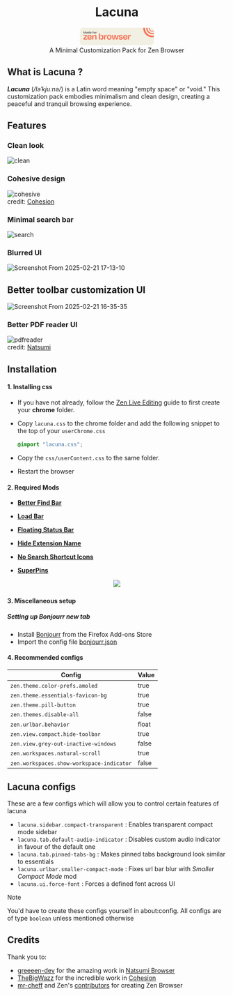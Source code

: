 <h1 align="center">
  Lacuna
</h1>

<p align="center">
  <a href="https://zen-browser.app"><img height="40" src="https://github.com/heyitszenithyt/zen-browser-badges/blob/fb14dcd72694b7176d141c774629df76af87514e/light/zen-badge-light.png"></a>
  <br>
  A Minimal Customization Pack for Zen Browser
</p>

## What is Lacuna ?
**_Lacuna_** (_/ləˈkjuːnə/_) is a Latin word meaning "empty space" or "void." This customization pack embodies minimalism and clean design, creating a peaceful and tranquil browsing experience.

## Features

### Clean look
![clean](https://github.com/user-attachments/assets/4bba9ff8-12e0-4796-ad22-f8d4d14a9b71)

### Cohesive design
![cohesive](https://github.com/user-attachments/assets/4b047fc5-0ff2-455f-bfb6-fec145807541)
<br>credit: [Cohesion](https://github.com/TheBigWazz/ZenThemes/tree/main/Cohesion)

### Minimal search bar
![search](https://github.com/user-attachments/assets/9d7bba5a-589b-4892-97e4-1516a39c77d7)

### Blurred UI
![Screenshot From 2025-02-21 17-13-10](https://github.com/user-attachments/assets/0d379129-bfbe-4b7e-8434-3db5d76e7545)

## Better toolbar customization UI
![Screenshot From 2025-02-21 16-35-35](https://github.com/user-attachments/assets/a15dae8c-ba55-41f8-bd8b-4904b56796e1)

### Better PDF reader UI
![pdfreader](https://github.com/user-attachments/assets/bdb20a89-b21f-4a2e-b42f-28bd5dec1c1c)
<br>credit: [Natsumi](https://github.com/greeeen-dev/natsumi-browser)


## Installation
#### 1. Installing css
- If you have not already, follow the [Zen Live Editing](https://docs.zen-browser.app/guides/live-editing) guide to first create your **chrome** folder.
- Copy `lacuna.css` to the chrome folder and add the following snippet to the top of your `userChrome.css`

  ```css
  @import "lacuna.css";
  ```
- Copy the `css/userContent.css` to the same folder.
- Restart the browser

#### 2. Required Mods
<b>
  
- [Better Find Bar](https://zen-browser.app/mods/a6335949-4465-4b71-926c-4a52d34bc9c0)
  
- [Load Bar](https://zen-browser.app/mods/ae7868dc-1fa1-469e-8b89-a5edf7ab1f24)
  
- [Floating Status Bar](https://zen-browser.app/mods/906c6915-5677-48ff-9bfc-096a02a72379)

- [Hide Extension Name](https://zen-browser.app/mods/cb15abdb-0514-4e09-8ce5-722cf1f4a20f)

- [No Search Shortcut Icons](https://zen-browser.app/mods/d7076c31-f6c1-4f28-b2e8-15b95f5a3d6f)

- [SuperPins](https://zen-browser.app/mods/ad97bb70-0066-4e42-9b5f-173a5e42c6fc)
<p align="center">
<img src="https://github.com/user-attachments/assets/468238ab-3aa6-4dc6-84d5-1bffcdf466d9">
</p>
</b>

#### 3. Miscellaneous setup
##### **Setting up Bonjourr new tab**
  - Install [Bonjourr](https://addons.mozilla.org/en-US/firefox/addon/bonjourr-startpage/) from the Firefox Add-ons Store
  - Import the config file [bonjourr.json](./misc/bonjourr.json)


#### 4. Recommended configs
| Config                                    | Value |
|-------------------------------------------|-------|
| `zen.theme.color-prefs.amoled`            | true  |
| `zen.theme.essentials-favicon-bg`         | true  |
| `zen.theme.pill-button`                   | true  |
| `zen.themes.disable-all`                  | false |
| `zen.urlbar.behavior`                     | float |
| `zen.view.compact.hide-toolbar`           | true  |
| `zen.view.grey-out-inactive-windows`      | false |
| `zen.workspaces.natural-scroll`           | true  |
| `zen.workspaces.show-workspace-indicator` | false |

## Lacuna configs
These are a few configs which will allow you to control certain features of lacuna
- `lacuna.sidebar.compact-transparent`  : Enables transparent compact mode sidebar
- `lacuna.tab.default-audio-indicator`  : Disables custom audio indicator in favour of the default one
- `lacuna.tab.pinned-tabs-bg` : Makes pinned tabs background look similar to essentials
- `lacuna.urlbar.smaller-compact-mode` : Fixes url bar blur with *Smaller Compact Mode* mod
- `lacuna.ui.force-font` : Forces a defined font across UI

> [!Note]
> You'd have to create these configs yourself in about:config. All configs are of type `boolean` unless mentioned otherwise
 

## Credits
Thank you to:
- [greeeen-dev](https://github.com/greeeen-dev) for the amazing work in [Natsumi Browser](https://github.com/greeeen-dev/natsumi-browser)
- [TheBigWazz](https://github.com/TheBigWazz) for the incredible work in [Cohesion](https://github.com/TheBigWazz/ZenThemes/tree/main/Cohesion)
- [mr-cheff](https://github.com/mr-cheff) and Zen's [contributors](https://github.com/zen-browser/desktop/graphs/contributors) for creating Zen Browser
